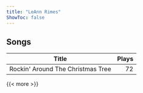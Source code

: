 ```yaml
---
title: "LeAnn Rimes"
ShowToc: false
---
```


## Songs
Title | Plays 
----- | -----: 
Rockin' Around The Christmas Tree | 72

{{< more >}}